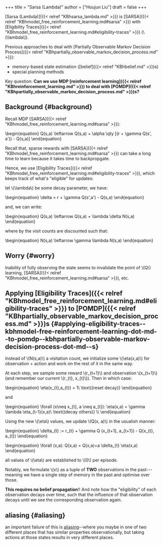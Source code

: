 +++
title = "Sarsa (Lambda)"
author = ["Houjun Liu"]
draft = false
+++

[Sarsa (Lambda)]({{< relref "KBhsarsa_lambda.md" >}}) is [SARSA]({{< relref "KBhmodel_free_reinforcement_learning.md#sarsa" >}}) with [Eligibility Traces]({{< relref "KBhmodel_free_reinforcement_learning.md#eligibility-traces" >}}) (\\(\lambda\\)).

Previous approaches to deal with [Partially Observable Markov Decision Process]({{< relref "KBhpartially_observable_markov_decision_process.md" >}}):

-   memory-based state estimation ([belief]({{< relref "KBhbelief.md" >}})s)
-   special planning methods

Key question: **Can we use MDP [reinforcement learning]({{< relref "KBhreinforcement_learning.md" >}}) to deal with [POMDP]({{< relref "KBhpartially_observable_markov_decision_process.md" >}})s?**


## Background {#background}

Recall MDP [SARSA]({{< relref "KBhmodel_free_reinforcement_learning.md#sarsa" >}}):

\begin{equation}
Q(s,a) \leftarrow Q(s,a)  + \alpha \qty [(r + \gamma  Q(s', a')) - Q(s,a)]
\end{equation}

Recall that, sparse rewards with [SARSA]({{< relref "KBhmodel_free_reinforcement_learning.md#sarsa" >}}) can take a long time to learn because it takes time to backpropgate.

Hence, we use [Eligibility Traces]({{< relref "KBhmodel_free_reinforcement_learning.md#eligibility-traces" >}}), which keeps track of what's "eligible" for updates:

let \\(\lambda\\) be some decay parameter, we have:

\begin{equation}
\delta = r + \gamma Q(s',a') - Q(s,a)
\end{equation}

and, we can write:

\begin{equation}
Q(s,a) \leftarrow Q(s,a) + \lambda \delta N(s,a)
\end{equation}

where by the visit counts are discounted such that:

\begin{equation}
N(s,a) \leftarrow \gamma \lambda N(s,a)
\end{equation}


## Worry {#worry}

Inability of fully observing the state seems to invalidate the point of \\(Q\\) learning, [SARSA]({{< relref "KBhmodel_free_reinforcement_learning.md#sarsa" >}}), etc.


## Applying [Eligibility Traces]({{< relref "KBhmodel_free_reinforcement_learning.md#eligibility-traces" >}}) to [POMDP]({{< relref "KBhpartially_observable_markov_decision_process.md" >}})s {#applying-eligibility-traces--kbhmodel-free-reinforcement-learning-dot-md--to-pomdp--kbhpartially-observable-markov-decision-process-dot-md--s}

Instead of \\(N(s,a)\\) a visitation count, we initialize some \\(\eta(x,a)\\) for observation + action and work on the rest of it in the same way.

At each step, we sample some reward \\(r\_{t+1}\\) and observation \\(x\_{t+1}\\) (and remember our current \\(r\_{t}, x\_{t}\\)). Then in which case:

\begin{equation}
\eta(x\_{t},a\_{t}) = 1\ \text{(reset decay)}
\end{equation}

and

\begin{equation}
\forall (x\neq x\_{t}, a \neq a\_{t}): \eta(x,a) = \gamma \lambda \eta\_{t-1}(x,a)\ \text{(decay others)} \\\\
\end{equation}

Using the new \\(\eta\\) values, we update \\(Q(x, a)\\) in the usualish manner:

\begin{equation}
\delta\_{t} := r\_{t} + \gamma Q (x\_{t+1}, a\_{t+1}) - Q(x\_{t}, a\_{t})
\end{equation}

\begin{equation}
\forall (x,a): Q(x,a) = Q(x,a)+a \delta\_{t} \eta(x,a)
\end{equation}

all values of \\(\eta\\) are established to \\(0\\) per episode.

Notably, we formulate \\(x\\) as a tuple of ****TWO**** observations in the past---meaning we have a single step of memory in the past and optimise over those.

**This requires no belief propagation**!! And note how the "eligibility" of each observation decays over time, such that the influence of that observation decays until we see the corresponding observation again.


## aliasing {#aliasing}

an important failure of this is [aliasing](#aliasing)--where you maybe in one of two different places that has similar properties observationally, but taking actions at those states results in very different places.
